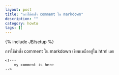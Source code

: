 ```yaml
---
layout: post
title: "การใช้คำสั่ง comment ใน markdown"
description: ""
category: howto
tags: []
---
```

{% include JB/setup %}

การใช้คำสั่ง comment ใน markdown เขียนเหมืออยู่ใน html เลย

	<!---
		my comment is here
	-->